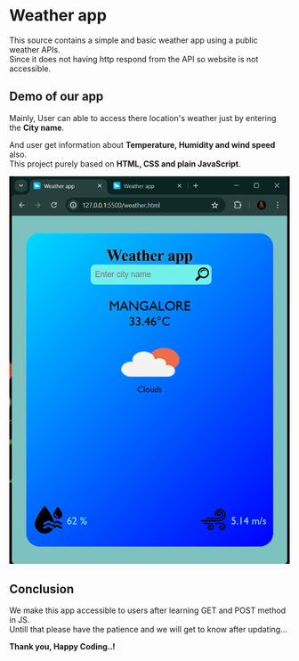 # Weather app

This source contains a simple and basic weather app using a public weather APIs.  
Since it does not having http respond from the API so website is not accessible.
## Demo of our app

Mainly, User can able to access there location's weather just by entering the **City name**.  

And user get information about **Temperature, Humidity and wind speed** also.  
This project purely based on **HTML, CSS and plain JavaScript**.


![Weather app demo image](image.png)  

## Conclusion

We make this app accessible to users after learning GET and POST method in JS.  
Untill that please have the patience and we will get to know after updating...

**Thank you, Happy Coding..!**
